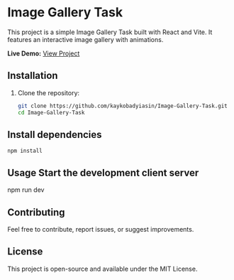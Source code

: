 # Image Gallery Task

This project is a simple Image Gallery Task built with React and Vite. It features an interactive image gallery with animations.

**Live Demo:** [View Project](https://65480900f16551161d26235f--magenta-taiyaki-9e2cc9.netlify.app/)

## Installation

1. Clone the repository:

   ```bash
   git clone https://github.com/kaykobadyiasin/Image-Gallery-Task.git
   cd Image-Gallery-Task


 ## Install dependencies
    npm install

   ## Usage Start the development client server 
   npm run dev


   ## Contributing

   Feel free to contribute, report issues, or suggest improvements.

   ## License

   This project is open-source and available under the MIT License.

   